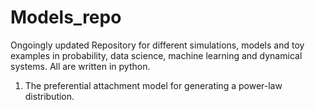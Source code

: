 # Models_repo
Ongoingly updated Repository for different simulations, models and toy examples in probability, data science, machine learning and dynamical systems. All are written in python.

1. The preferential attachment model for generating a power-law distribution.
